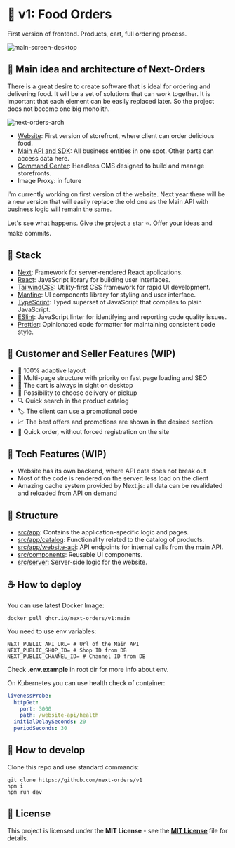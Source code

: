 # 🍔 v1: Food Orders
First version of frontend. Products, cart, full ordering process.

![main-screen-desktop](https://github.com/next-orders/v1/blob/main/public/static/main-screen-desktop.jpg?raw=true)

## 🍕 Main idea and architecture of Next-Orders

There is a great desire to create software that is ideal for ordering and delivering food.
It will be a set of solutions that can work together. It is important that each element can be easily replaced later.
So the project does not become one big monolith.

![next-orders-arch](https://github.com/next-orders/v1/blob/main/public/static/next-orders-arch.png?raw=true)

- [Website](https://github.com/next-orders/v1): First version of storefront, where client can order delicious food.
- [Main API and SDK](https://github.com/next-orders/api): All business entities in one spot. Other parts can access data here.
- [Command Center](https://github.com/next-orders/command-center): Headless CMS designed to build and manage storefronts.
- Image Proxy: in future

I'm currently working on first version of the website. Next year there will be a new version that will easily replace the old one as the Main API with business logic will remain the same.

Let's see what happens. Give the project a star ⭐. Offer your ideas and make commits.

## 🥗 Stack

- [Next](https://nextjs.org/): Framework for server-rendered React applications.
- [React](https://reactjs.org/): JavaScript library for building user interfaces.
- [TailwindCSS](https://tailwindcss.com/): Utility-first CSS framework for rapid UI development.
- [Mantine](https://mantine.dev/core/): UI components library for styling and user interface.
- [TypeScript](https://www.typescriptlang.org/): Typed superset of JavaScript that compiles to plain JavaScript.
- [ESlint](https://eslint.org/): JavaScript linter for identifying and reporting code quality issues.
- [Prettier](https://prettier.io/): Opinionated code formatter for maintaining consistent code style.

## 🍣 Customer and Seller Features (WIP)

- 📱 100% adaptive layout
- 🤹 Multi-page structure with priority on fast page loading and SEO
- 🛒 The cart is always in sight on desktop
- 🚚 Possibility to choose delivery or pickup
- 🔍 Quick search in the product catalog
- 🏷️ The client can use a promotional code
- 📈 The best offers and promotions are shown in the desired section
- 🏁 Quick order, without forced registration on the site

## 🥪 Tech Features (WIP)

- Website has its own backend, where API data does not break out
- Most of the code is rendered on the server: less load on the client
- Amazing cache system provided by Next.js: all data can be revalidated and reloaded from API on demand

## 🥒 Structure

- [src/app](src/app): Contains the application-specific logic and pages.
- [src/app/catalog](src/app/catalog): Functionality related to the catalog of products.
- [src/app/website-api](src/app/website-api): API endpoints for internal calls from the main API.
- [src/components](src/components): Reusable UI components.
- [src/server](src/server): Server-side logic for the website.

## ☕ How to deploy

You can use latest Docker Image:

```shell
docker pull ghcr.io/next-orders/v1:main
```

You need to use env variables:

```text
NEXT_PUBLIC_API_URL= # Url of the Main API
NEXT_PUBLIC_SHOP_ID= # Shop ID from DB
NEXT_PUBLIC_CHANNEL_ID= # Channel ID from DB
```

Check **.env.example** in root dir for more info about env.

On Kubernetes you can use health check of container:

```yaml
livenessProbe:
  httpGet:
    port: 3000
    path: /website-api/health
  initialDelaySeconds: 20
  periodSeconds: 30
```

## 🍿 How to develop

Clone this repo and use standard commands:

```shell
git clone https://github.com/next-orders/v1
npm i
npm run dev
```

## 🍰 License

This project is licensed under the **MIT License** - see the [**MIT License**](https://github.com/next-orders/v1/blob/main/LICENSE) file for details.
